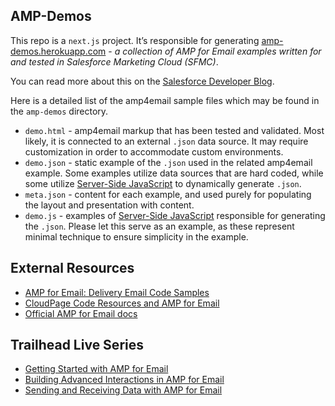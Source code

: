 ## AMP-Demos

This repo is a `next.js` project. It’s responsible for generating [amp-demos.herokuapp.com](https://amp-demos.herokuapp.com/) - _a collection of AMP for Email examples written for and tested in Salesforce Marketing Cloud (SFMC)_.

You can read more about this on the [Salesforce Developer Blog](https://developer.salesforce.com/blogs/2021/03/create-interactive-emails-with-amp-and-marketing-cloud.html).

Here is a detailed list of the amp4email sample files which may be found in the `amp-demos` directory.

- `demo.html` - amp4email markup that has been tested and validated. Most likely, it is connected to an external `.json` data source. It may require customization in order to accommodate custom environments.
- `demo.json` - static example of the `.json` used in the related amp4email example. Some examples utilize data sources that are hard coded, while some utilize [Server-Side JavaScript](https://developer.salesforce.com/docs/atlas.en-us.noversion.mc-programmatic-content.meta/mc-programmatic-content/ssjs_serverSideJavaScript.htm) to dynamically generate `.json`.
- `meta.json` - content for each example, and used purely for populating the layout and presentation with content.
- `demo.js` - examples of [Server-Side JavaScript](https://developer.salesforce.com/docs/atlas.en-us.noversion.mc-programmatic-content.meta/mc-programmatic-content/ssjs_serverSideJavaScript.htm) responsible for generating the `.json`. Please let this serve as an example, as these represent minimal technique to ensure simplicity in the example.

## External Resources

- [AMP for Email: Delivery Email Code Samples](https://salesforce.quip.com/HEauAZ5Gzwa7)
- [CloudPage Code Resources and AMP for Email](https://salesforce.quip.com/ab4eAaM5GL0C)
- [Official AMP for Email docs](https://amp.dev/documentation/guides-and-tutorials/start/create_email/?format=email)

## Trailhead Live Series
- [Getting Started with AMP for Email](https://trailhead.salesforce.com/live/videos/a2r3k000001vD1P/getting-started-with-amp-for-email-code-part-1/)
- [Building Advanced Interactions in AMP for Email](https://trailhead.salesforce.com/live/videos/a2r3k000001vD6K/building-advanced-interactions-in-amp-for-emails/)
- [Sending and Receiving Data with AMP for Email](https://trailhead.salesforce.com/live/videos/a2r3k000001vD6A/episode-3-sending-and-receiving-data-with-amp-for-email/)
